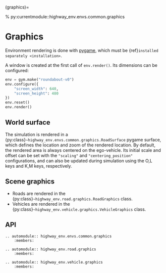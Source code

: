 (graphics)=

% py:currentmodule::highway_env.envs.common.graphics

# Graphics

Environment rendering is done with [pygame](https://www.pygame.org/news), which must be {ref}`installed separately <installation>`.

A window is created at the first call of `env.render()`. Its dimensions can be configured:

```python
env = gym.make("roundabout-v0")
env.configure({
    "screen_width": 640,
    "screen_height": 480
})
env.reset()
env.render()
```

## World surface

The simulation is rendered in a {py:class}`~highway_env.envs.common.graphics.RoadSurface` pygame surface, which defines the location and zoom of the rendered location.
By default, the rendered area is always centered on the ego-vehicle.
Its initial scale and offset can be set with the `"scaling"` and `"centering_position"` configurations, and can also be
updated during simulation using the O,L keys and K,M keys, respectively.

## Scene graphics

- Roads are rendered in the {py:class}`~highway_env.road.graphics.RoadGraphics` class.
- Vehicles are rendered in the {py:class}`~highway_env.vehicle.graphics.VehicleGraphics` class.

## API

```{eval-rst}
.. automodule:: highway_env.envs.common.graphics
    :members:
```

```{eval-rst}
.. automodule:: highway_env.road.graphics
    :members:
```

```{eval-rst}
.. automodule:: highway_env.vehicle.graphics
    :members:
```
